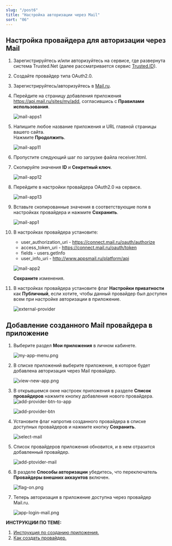 ```yaml
---
slug: "/post6"
title: "Настройка авторизации через Mail"
sort: "06"
---
```


## Настройка провайдера для авторизации через Mail

1. Зарегистрируйтесь и/или авторизуйтесь на сервисе, где развернута система Trusted.Net (далее рассматривается сервис [Trusted.ID](https://id.trusted.plus)).  
2. Создайте провайдер типа OAuth2.0.  
3. Зарегистрируйтесь/авторизуйтесь в [Mail.ru](https://mail.ru/).  
4. Перейдите на страницу добавления приложения https://api.mail.ru/sites/my/add, согласившись с **Правилами использования**.  
       
   ![mail-apps1](./images/mail-apps1.jpg "Информация о сайте")

5. Напишите любое название приложения и URL главной страницы вашего сайта.  
   Нажмите **Продолжить**.

   ![mail-app11](./images/mail-app11.jpg "Информация о сайте")

6. Пропустите следующий шаг по загрузке файла receiver.html.   
7. Скопируйте значения **ID** и **Секретный ключ**.  
   
      ![mail-app12](./images/mail-app12.jpg "Настройки приложения")

8.  Перейдите в настройки провайдера OAuth2.0 на сервисе.  
    
    ![mail-app13](./images/mail-app13.jpg "Настройки провайдера")  

14. Вставьте скопированные значения в соответствующие поля в настройках провайдера  и нажмите **Сохранить**.  
    
    ![mail-app1](./images/mail-app1.jpg "Настройки авторизации провайдера")  

15. В настройках провайдера установите:  
    - user_authorization_uri - https://connect.mail.ru/oauth/authorize  
    - access_token_uri - https://connect.mail.ru/oauth/token  
    - fields - users.getInfo
    - user_info_uri - http://www.appsmail.ru/platform/api     
  
    ![mail-app2](./images/mail-app2.jpg "Настройки авторизации провайдера")
 
	**Сохраните** изменения.  

20. В настройках провайдера установите флаг **Настройки приватности** как **Публичный**, если хотите, чтобы данный провайдер был доступен всем при настройке авторизации в приложение.  
    
     ![external-provider](./images/external-provider.jpg "Настройки приватности")   


##  Добавление созданного Mail провайдера в приложение
   
1.  Выберите раздел **Мои приложения** в личном кабинете.
   
      ![my-app-menu.png](./images/my-app-menu.png "Мои приложения")

2. В списке приложений выберите приложение, в которое будет добавлена авторизация через Mail провайдер.
   
      ![view-new-app.png](./images/view-new-app.png "Список приложений")

3. В открывшемся окне настроек приложения в разделе **Список провайдеров** нажмите кнопку добавления нового провайдера.
    ![add-provider-btn-to-app](./images/add-provider-btn-to-app.png "Кнопка добавления провайдера") 
   
      ![add-provider-btn](./images/list-providers.png "Список подключенных провайдеров") 

4. Установите флаг напротив созданного провайдера в списке доступных провайдеров и нажмите кнопку **Сохранить**.
   
      ![select-mail](./images/select-mail.jpg "Список доступных провайдеров для добавления в приложение") 

5. Список провайдеров приложения обновится, и в нем отразится добавленный провайдер.

      ![add-ptovider-mail](./images/add-ptovider-mail.jpg "Список добавленных в приложение провайдеров")

6. В разделе **Способы авторизации** убедитесь, что переключатель **Провайдеры внешних аккаунтов** включен.

      ![flag-on.png](./images/flag-on.png "Включения флага авторизации через провайдеров внешних аккаунтов")

7. Теперь авторизация в приложение доступна через провайдер Mail.ru.
     
      ![app-login-mail.png](./images/app-login-mail.png "Форма авторизации в приложение")

**ИНСТРУКЦИИ ПО ТЕМЕ:**  

1. [Инструкция по созданию приложения.](https://docs.trusted.plus/03-v1.3/8-instructions/create-app)  
2. [Как создать провайдер.](https://docs.trusted.plus/03-v1.3/5-providers/providers)  